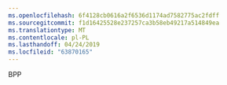 ```yaml
---
ms.openlocfilehash: 6f4128cb0616a2f6536d1174ad7582775ac2fdff
ms.sourcegitcommit: f1d16425528e237257ca3b58eb49217a514849ea
ms.translationtype: MT
ms.contentlocale: pl-PL
ms.lasthandoff: 04/24/2019
ms.locfileid: "63870165"
---
```

BPP